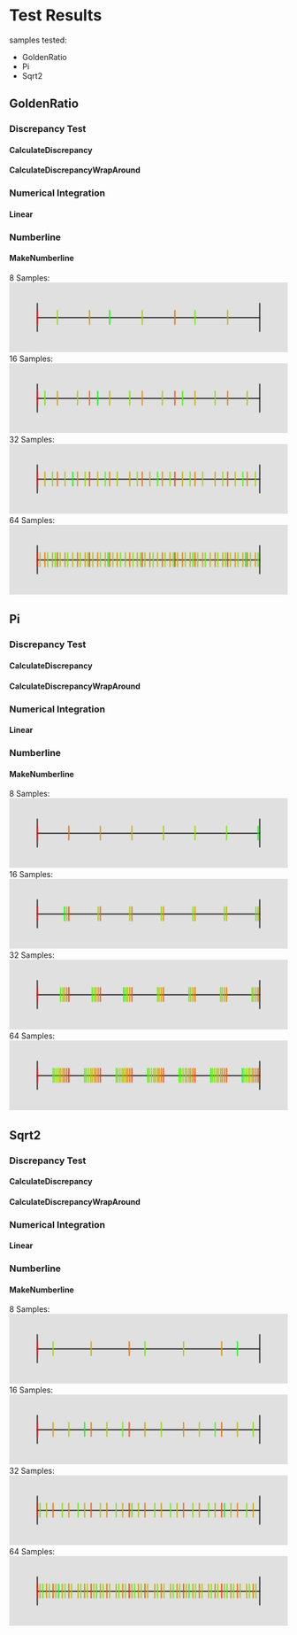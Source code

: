 # Test Results
 samples tested:
* GoldenRatio
* Pi
* Sqrt2
## GoldenRatio
### Discrepancy Test
#### CalculateDiscrepancy
#### CalculateDiscrepancyWrapAround
### Numerical Integration
#### Linear
### Numberline
#### MakeNumberline
8 Samples:  
![8 samples GoldenRatio](../../../samples/_1d/irrational_numbers/MakeNumberline_GoldenRatio_8.png)  
16 Samples:  
![16 samples GoldenRatio](../../../samples/_1d/irrational_numbers/MakeNumberline_GoldenRatio_16.png)  
32 Samples:  
![32 samples GoldenRatio](../../../samples/_1d/irrational_numbers/MakeNumberline_GoldenRatio_32.png)  
64 Samples:  
![64 samples GoldenRatio](../../../samples/_1d/irrational_numbers/MakeNumberline_GoldenRatio_64.png)  
## Pi
### Discrepancy Test
#### CalculateDiscrepancy
#### CalculateDiscrepancyWrapAround
### Numerical Integration
#### Linear
### Numberline
#### MakeNumberline
8 Samples:  
![8 samples Pi](../../../samples/_1d/irrational_numbers/MakeNumberline_Pi_8.png)  
16 Samples:  
![16 samples Pi](../../../samples/_1d/irrational_numbers/MakeNumberline_Pi_16.png)  
32 Samples:  
![32 samples Pi](../../../samples/_1d/irrational_numbers/MakeNumberline_Pi_32.png)  
64 Samples:  
![64 samples Pi](../../../samples/_1d/irrational_numbers/MakeNumberline_Pi_64.png)  
## Sqrt2
### Discrepancy Test
#### CalculateDiscrepancy
#### CalculateDiscrepancyWrapAround
### Numerical Integration
#### Linear
### Numberline
#### MakeNumberline
8 Samples:  
![8 samples Sqrt2](../../../samples/_1d/irrational_numbers/MakeNumberline_Sqrt2_8.png)  
16 Samples:  
![16 samples Sqrt2](../../../samples/_1d/irrational_numbers/MakeNumberline_Sqrt2_16.png)  
32 Samples:  
![32 samples Sqrt2](../../../samples/_1d/irrational_numbers/MakeNumberline_Sqrt2_32.png)  
64 Samples:  
![64 samples Sqrt2](../../../samples/_1d/irrational_numbers/MakeNumberline_Sqrt2_64.png)  
